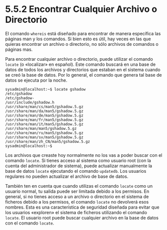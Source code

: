 # 5.5.2 Encontrar Cualquier Archivo o Directorio
El comando `whereis` está diseñado para encontrar de manera específica las páginas man y los comandos. Si bien esto es útil, hay veces en las que quieras encontrar un archivo o directorio, no sólo archivos de comandos o páginas mas.

Para encontrar cualquier archivo o directorio, puede utilizar el comando `locate` (o «localizar» en español). Este comando buscará en una base de datos de todos los archivos y directorios que estaban en el sistema cuando se creó la base de datos. Por lo general, el comando que genera tal base de datos se ejecuta por la noche.

```shell-session
sysadmin@localhost:~$ locate gshadow                                   
/etc/gshadow                                                           
/etc/gshadow-                                                          
/usr/include/gshadow.h                                                
/usr/share/man/cs/man5/gshadow.5.gz                                   
/usr/share/man/da/man5/gshadow.5.gz                                    
/usr/share/man/de/man5/gshadow.5.gz                                    
/usr/share/man/fr/man5/gshadow.5.gz                                    
/usr/share/man/it/man5/gshadow.5.gz                                    
/usr/share/man/man5/gshadow.5.gz                                       
/usr/share/man/ru/man5/gshadow.5.gz                                   
/usr/share/man/sv/man5/gshadow.5.gz                                    
/usr/share/man/zh_CN/man5/gshadow.5.gz                                 
sysadmin@localhost:~$
```

Los archivos que creaste hoy normalmente no los vas a poder buscar con el comando `locate`. Si tienes acceso al sistema como usuario root (con la cuenta del administrador de sistema), puede actualizar manualmente la base de datos `locate` ejecutando el comando `updatedb`. Los usuarios regulares no pueden actualizar el archivo de base de datos.

También ten en cuenta que cuando utilizas el comando `locate` como un usuario normal, tu salida puede ser limitada debido a los permisos. En general, si no tienes acceso a un archivo o directorio en el sistema de ficheros debido a los permisos, el comando `locate` no devolverá esos nombres. Esta es una característica de seguridad diseñada para evitar que los usuarios «exploren» el sistema de ficheros utilizando el comando `locate`. El usuario root puede buscar cualquier archivo en la base de datos con el comando `locate`.
